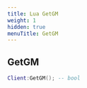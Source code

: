 ```yaml
---
title: Lua GetGM
weight: 1
hidden: true
menuTitle: GetGM
---
```

## GetGM
```lua
Client:GetGM(); -- bool
```